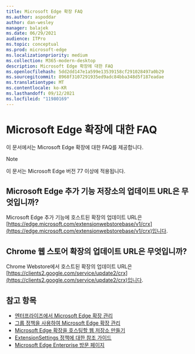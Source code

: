 ```yaml
---
title: Microsoft Edge 확장 FAQ
ms.author: aspoddar
author: dan-wesley
manager: balajek
ms.date: 06/29/2021
audience: ITPro
ms.topic: conceptual
ms.prod: microsoft-edge
ms.localizationpriority: medium
ms.collection: M365-modern-desktop
description: Microsoft Edge 확장에 대한 FAQ
ms.openlocfilehash: 5dd2dd147e1a599e13539158cf291028497a0b29
ms.sourcegitcommit: 8968f3107291935ed9adc84bba348d5f187eadae
ms.translationtype: MT
ms.contentlocale: ko-KR
ms.lasthandoff: 09/12/2021
ms.locfileid: "11980169"
---
```

# <a name="faq-for-microsoft-edge-extensions"></a>Microsoft Edge 확장에 대한 FAQ

이 문서에서는 Microsoft Edge 확장에 대한 FAQ를 제공합니다.

> [!NOTE]
> 이 문서는 Microsoft Edge 버전 77 이상에 적용됩니다.

## <a name="what-is-the-update-url-for-the-microsoft-edge-add-ons-store"></a>Microsoft Edge 추가 기능 저장소의 업데이트 URL은 무엇입니까?

Microsoft Edge 추가 기능에 호스트된 확장의 업데이트 URL은 [https://edge.microsoft.com/extensionwebstorebase/v1/crx](https://edge.microsoft.com/extensionwebstorebase/v1/crx)입니다.

## <a name="what-is-the-update-url-for-chrome-web-store-extensions"></a>Chrome 웹 스토어 확장의 업데이트 URL은 무엇입니까?

Chrome Webstore에서 호스트된 확장의 업데이트 URL은 [https://clients2.google.com/service/update2/crx](https://clients2.google.com/service/update2/crx)입니다.

## <a name="see-also"></a>참고 항목

- [엔터프라이즈에서 Microsoft Edge 확장 관리](microsoft-edge-manage-extensions.md)
- [그룹 정책을 사용하여 Microsoft Edge 확장 관리](microsoft-edge-manage-extensions-policies.md)
- [Microsoft Edge 확장을 호스팅할 웹 저장소 만들기](microsoft-edge-manage-extensions-webstore.md)
- [ExtensionSettings 정책에 대한 참조 가이드](microsoft-edge-manage-extensions-ref-guide.md)
- [Microsoft Edge Enterprise 방문 페이지](https://aka.ms/EdgeEnterprise)
